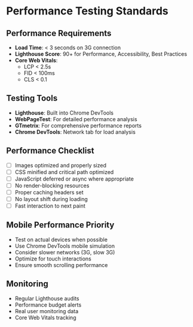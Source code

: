 # Performance Testing Standards

## Performance Requirements
- **Load Time**: < 3 seconds on 3G connection
- **Lighthouse Score**: 90+ for Performance, Accessibility, Best Practices
- **Core Web Vitals**: 
  - LCP < 2.5s
  - FID < 100ms
  - CLS < 0.1

## Testing Tools
- **Lighthouse**: Built into Chrome DevTools
- **WebPageTest**: For detailed performance analysis
- **GTmetrix**: For comprehensive performance reports
- **Chrome DevTools**: Network tab for load analysis

## Performance Checklist
- [ ] Images optimized and properly sized
- [ ] CSS minified and critical path optimized
- [ ] JavaScript deferred or async where appropriate
- [ ] No render-blocking resources
- [ ] Proper caching headers set
- [ ] No layout shift during loading
- [ ] Fast interaction to next paint

## Mobile Performance Priority
- Test on actual devices when possible
- Use Chrome DevTools mobile simulation
- Consider slower networks (3G, slow 3G)
- Optimize for touch interactions
- Ensure smooth scrolling performance

## Monitoring
- Regular Lighthouse audits
- Performance budget alerts
- Real user monitoring data
- Core Web Vitals tracking